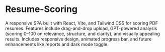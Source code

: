 # Resume-Scoring
A responsive SPA built with React, Vite, and Tailwind CSS for scoring PDF resumes. Features include drag-and-drop upload, GPT-powered analysis (scoring 0–100 on relevance, structure, and clarity), and visually appealing results. Includes responsive design, animated progress bar, and future enhancements like reports and dark mode toggle.
